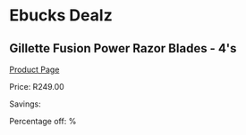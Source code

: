 
# Ebucks Dealz
## Gillette Fusion Power Razor Blades - 4's
[Product Page](https://www.ebucks.com/web/shop/productSelected.do?prodId=1018846945&catId=1158500560)

Price: R249.00

Savings: 

Percentage off: %
	